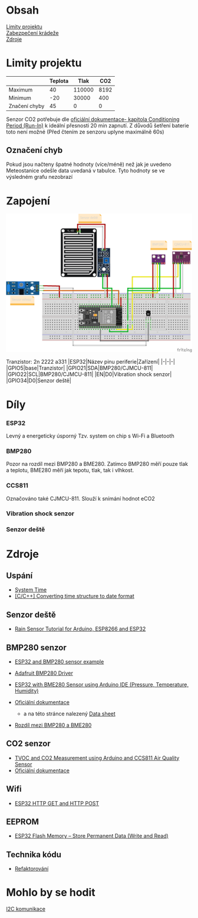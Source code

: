 # Obsah
[Limity projektu](#Limity-projektu)<br>
[Zabezpečení krádeže](#Zabezpečení-krádeže)<br>
[Zdroje](#Zdroje)<br>
# Limity projektu
||Teplota|Tlak|CO2|
|--|-----|---|--|
|Maximum|40|110000|8192|
|Minimum|-20|30000|400|
|Značení chyby|45|0|0|

Senzor CO2 potřebuje dle [oficiální dokumentace- kapitola Conditioning Period (Run-In)](https://cdn.sparkfun.com/assets/learn_tutorials/1/4/3/CCS811_Datasheet-DS000459.pdf) k ideální přesnosti 20 min zapnutí. Z důvodů šetření baterie toto není možné (Před čtením ze senzoru uplyne maximálně 60s)

## Označení chyb
Pokud jsou načteny špatné hodnoty (více/méně) než jak je uvedeno Meteostanice odešle data uvedaná v tabulce. Tyto hodnoty se ve výsledném grafu nezobrazí

# Zapojení

![Zapojení](Meteostanice_bb.png)

Tranzistor: 2n 2222 a331
|ESP32|Název pinu periferie|Zařízení|
|-|-|-|
|GPIO5|base|Tranzistor|
|GPIO21|SDA|BMP280/CJMCU-811|
|GPIO22|SCL|BMP280/CJMCU-811|
|EN|D0|Vibration shock senzor|
|GPIO34|D0|Senzor deště|

# Díly
### ESP32
Levný a energeticky úsporný Tzv. system on chip s Wi-Fi a Bluetooth
### BMP280
Pozor na rozdíl mezi BMP280 a BME280. Zatímco BMP280 měří pouze tlak a teplotu, BME280 měří jak tepotu, tlak, tak i vlhkost.

### CCS811
Označováno také CJMCU-811.
Slouží k snímání hodnot eCO2
### Vibration shock senzor
### Senzor deště

# Zdroje
## Uspání
- [System Time](https://docs.espressif.com/projects/esp-idf/en/latest/esp32/api-reference/system/system_time.html)
- [[C/C++] Converting time structure to date format](https://ubuntuforums.org/archive/index.php/t-1114250.html)

## Senzor deště
- [Rain Sensor Tutorial for Arduino, ESP8266 and ESP32](https://diyi0t.com/rain-sensor-tutorial-for-arduino-and-esp8266/)

## BMP280 senzor
- [ESP32 and BMP280 sensor example](http://www.esp32learning.com/code/esp32-and-bmp280-sensor-example.php)
- [Adafruit BMP280 Driver](https://github.com/adafruit/Adafruit_BMP280_Library)
- [ESP32 with BME280 Sensor using Arduino IDE (Pressure, Temperature, Humidity)](https://randomnerdtutorials.com/esp32-bme280-arduino-ide-pressure-temperature-humidity/)
- [Oficiální dokumentace](https://www.bosch-sensortec.com/products/environmental-sensors/pressure-sensors/pressure-sensors-bmp280-1.html) 
  - a na této stránce nalezený [Data sheet](https://www.bosch-sensortec.com/media/boschsensortec/downloads/datasheets/bst-bmp280-ds001.pdf)

- [Rozdíl mezi BMP280 a BME280](https://randomnerdtutorials.com/dht11-vs-dht22-vs-lm35-vs-ds18b20-vs-bme280-vs-bmp180/)

## CO2 senzor
- [TVOC and CO2 Measurement using Arduino and CCS811 Air Quality Sensor](https://circuitdigest.com/microcontroller-projects/tvoc-co2-measurement-using-aduino-and-ccs811-air-quality-sensor)
- [Oficiální dokumentace](https://cdn.sparkfun.com/assets/learn_tutorials/1/4/3/CCS811_Datasheet-DS000459.pdf)


## Wifi
- [ESP32 HTTP GET and HTTP POST](https://randomnerdtutorials.com/esp32-http-get-post-arduino/#http-post)

## EEPROM
- [ESP32 Flash Memory – Store Permanent Data (Write and Read)](https://randomnerdtutorials.com/esp32-flash-memory/)

## Technika kódu
- [Refaktorování](https://cs.wikipedia.org/wiki/Refaktorov%C3%A1n%C3%AD)

# Mohlo by se hodit
[I2C komunikace](https://randomnerdtutorials.com/esp32-i2c-communication-arduino-ide/)